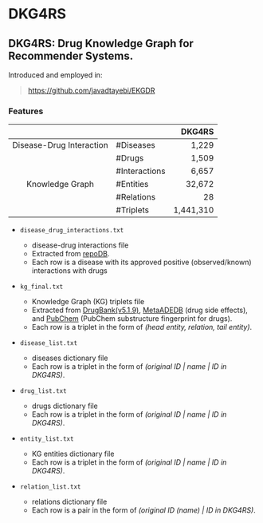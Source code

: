 # DKG4RS

## DKG4RS: Drug Knowledge Graph for Recommender Systems.

Introduced and employed in:
> https://github.com/javadtayebi/EKGDR

### Features

|||DKG4RS|
| :-------------------: | :------------ | ----------: |
| Disease-Drug Interaction | #Diseases        |      1,229 |
|                       | #Drugs        |      1,509 |
|                       | #Interactions |     6,657 |
|    Knowledge Graph    | #Entities     |      32,672 |
|                       | #Relations    |          28 |
|                       | #Triplets     |   1,441,310 |

- `disease_drug_interactions.txt`
	- disease-drug interactions file
	- Extracted from [repoDB](https://unmtid-shinyapps.net/shiny/repodb/).
	- Each row is a disease with its approved positive (observed/known) interactions with drugs

- `kg_final.txt`
	- Knowledge Graph (KG) triplets file
	- Extracted from [DrugBank(v5.1.9)](https://go.drugbank.com/), [MetaADEDB](http://lmmd.ecust.edu.cn/metaadedb/) (drug side effects), and [PubChem](https://pubchem.ncbi.nlm.nih.gov/) (PubChem substructure fingerprint for drugs).
	- Each row is a triplet in the form of *(head entity, relation, tail entity)*.

- `disease_list.txt`
	- diseases dictionary file
	- Each row is a triplet in the form of *(original ID | name | ID in DKG4RS)*.

- `drug_list.txt`
	- drugs dictionary file
	- Each row is a triplet in the form of *(original ID | name | ID in DKG4RS)*.

- `entity_list.txt`
	- KG entities dictionary file
	- Each row is a triplet in the form of *(original ID | name | ID in DKG4RS)*.

- `relation_list.txt`
	- relations dictionary file
	- Each row is a pair in the form of *(original ID (name) | ID in DKG4RS)*.
